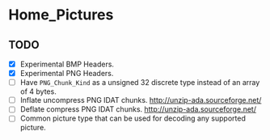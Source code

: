 # Home_Pictures

## TODO
* [X] Experimental BMP Headers.
* [X] Experimental PNG Headers.
* [ ] Have `PNG_Chunk_Kind` as a unsigned 32 discrete type instead of an array of 4 bytes.
* [ ] Inflate uncompress PNG IDAT chunks. http://unzip-ada.sourceforge.net/
* [ ] Deflate compress PNG IDAT chunks. http://unzip-ada.sourceforge.net/
* [ ] Common picture type that can be used for decoding any supported picture.
